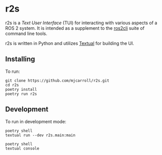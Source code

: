 # r2s

r2s is a _Text User Interface_ (TUI) for interacting with various aspects of a ROS 2 system.
It is intended as a supplement to the [ros2cli](https://github.com/ros2/ros2cli) suite of command line tools.


r2s is written in Python and utilizes [Textual](https://github.com/textualize/textual/) for building the UI.

## Installing

To run:

```
git clone https://github.com/mjcarroll/r2s.git
cd r2s
poetry install
poetry run r2s
```

## Development

To run in development mode:

```
poetry shell
textual run --dev r2s.main:main
```

```
poetry shell
textual console
```
